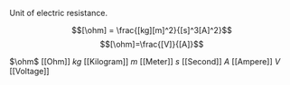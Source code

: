 Unit of electric resistance.

$$[\ohm] = \frac{[kg][m]^2}{[s]^3[A]^2}$$
$$[\ohm]=\frac{[V]}{[A]}$$

$\ohm$ [[Ohm]]
$kg$ [[Kilogram]]
$m$ [[Meter]]
$s$ [[Second]]
$A$ [[Ampere]]
$V$ [[Voltage]]